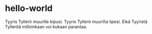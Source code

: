 # hello-world
Tyyris Tyllerö muurille kipusi.
Tyyris Tyllerö muurilta lipesi.
Eikä Tyyristä Tylleröä milloinkaan voi kukaan parantaa.
